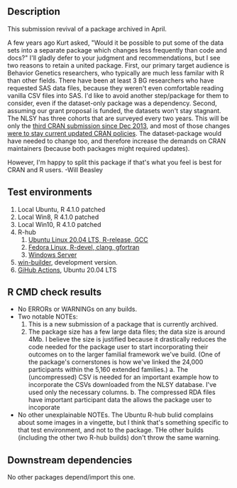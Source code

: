 ## Description
This submission revival of a package archived in April.

A few years ago Kurt asked, "Would it be possible to put some of the data sets into a separate package which changes less frequently than code and docs?" I'll gladly defer to your judgment and recommendations, but I see two reasons to retain a united package.  First, our primary target audience is Behavior Genetics researchers, who typically are much less familar with R than other fields.  There have been at least 3 BG researchers who have requested SAS data files, because they weren't even comfortable reading vanilla CSV files into SAS.  I'd like to avoid another step/package for them to consider, even if the dataset-only package was a dependency.  Second, assuming our grant proposal is funded, the datasets won't stay stagnant.  The NLSY has three cohorts that are surveyed every two years.  This will be only the [third CRAN submission since Dec 2013](https://cran.rstudio.com/src/contrib/Archive/NlsyLinks/), and most of those changes [were to stay current updated CRAN policies](https://cran.rstudio.com/web/packages/NlsyLinks/NEWS).  The dataset-package would have needed to change too, and therefore increase the demands on CRAN maintainers (because both packages might required updates).

However, I'm happy to split this package if that's what you feel is best for CRAN and R users.  -Will Beasley

Test environments
-----------------------------------------------

1. Local Ubuntu, R 4.1.0 patched
1. Local Win8, R 4.1.0 patched
1. Local Win10, R 4.1.0 patched
1. R-hub
    1. [Ubuntu Linux 20.04 LTS, R-release, GCC](https://builder.r-hub.io/status/NlsyLinks_2.0.9.9001.tar.gz-e487560c78d7460cba4f7fa2ffef8c6c)
    1. [Fedora Linux, R-devel, clang, gfortran](https://builder.r-hub.io/status/NlsyLinks_2.0.9.9001.tar.gz-25cb9276478f4b4db3a8b1ebc6dc8b80)
    1. [Windows Server](https://builder.r-hub.io/status/REDCapR_1.0.0.tar.gz-b5b0cb95fb4746f9b354071b89caaafa)
1. [win-builder](https://win-builder.r-project.org/BwNz2bnHxuse), development version.
1. [GiHub Actions](https://github.com/OuhscBbmc/REDCapR/actions), Ubuntu 20.04 LTS

R CMD check results
-----------------------------------------------

* No ERRORs or WARNINGs on any builds.
* Two notable NOTEs:
    1. This is a new submission of a package that is currently archived.
    2. The package size has a few large data files; the data size is around 4Mb.  I believe the size is justified because it drastically reduces the code needed for the package user to start incorporating their outcomes on to the larger familial framework we've build.  (One of the package's cornerstones is how we've linked the 24,000 participants within the 5,160 extended families.)
        a. The (uncompressed) CSV is needed for an important example how to incorporate the CSVs downloaded from the NLSY database.  I've used only the necessary columns.
        b. The compressed RDA files have important participant data the allows the package user to incoporate
* No other unexplainable NOTEs.  The Ubuntu R-hub bulid complains about some images in a vingette, but I think that's something specific to that test environment, and not to the package.  THe other builds (including the other two R-hub builds) don't throw the same warning.

## Downstream dependencies
No other packages depend/import this one.
